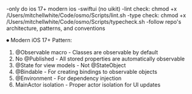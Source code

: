 -only do ios 17+ modern ios
-swiftui (no uikit)
-lint check: chmod +x /Users/mitchellwhite/Code/osmo/Scripts/lint.sh
-type check: chmod +x /Users/mitchellwhite/Code/osmo/Scripts/typecheck.sh
-follow repo's architecture, patterns, and conventions

⏺ Modern iOS 17+ Pattern:
  1. @Observable macro - Classes are observable by default
  2. No @Published - All stored properties are automatically observable
  3. @State for view models - Not @StateObject
  4. @Bindable - For creating bindings to observable objects
  5. @Environment - For dependency injection
  6. MainActor isolation - Proper actor isolation for UI updates
